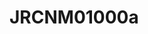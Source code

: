 <a name="material" />

# JRCNM01000a
<script type="application/ld+json">
  {
    "@context": "https://schema.org/",
    "@type": "ChemicalSubstance",
    "http://purl.org/dc/terms/conformsTo":
      {
        "@type": "CreativeWork",
        "@id": "https://bioschemas.org/profiles/ChemicalSubstance/0.4-RELEASE/"
      },
    "@id": "https://egonw.github.io/nanowiki/nanowiki370.html#material",
    "name": "JRCNM01000a",
    "sameAs: "http://127.0.0.1/mediawiki/index.php/Special:URIResolver/JRCNM01000a"
  }
</script>

